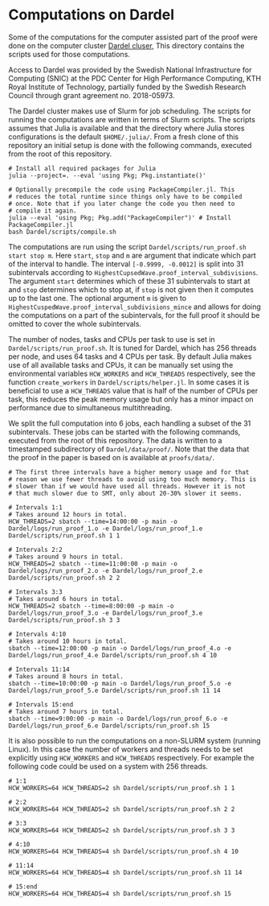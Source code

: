 # Computations on Dardel
Some of the computations for the computer assisted part of the proof
were done on the computer cluster [Dardel
cluser](https://www.pdc.kth.se/hpc-services/computing-systems/about-the-dardel-hpc-system-1.1053338),
This directory contains the scripts used for those computations.

Access to Dardel was provided by the Swedish National Infrastructure
for Computing (SNIC) at the PDC Center for High Performance Computing,
KTH Royal Institute of Technology, partially funded by the Swedish
Research Council through grant agreement no. 2018-05973.

The Dardel cluster makes use of Slurm for job scheduling. The scripts
for running the computations are written in terms of Slurm scripts.
The scripts assumes that Julia is available and that the directory
where Julia stores configurations is the default `$HOME/.julia/`. From
a fresh clone of this repository an initial setup is done with the
following commands, executed from the root of this repository.

``` shell
# Install all required packages for Julia
julia --project=. --eval 'using Pkg; Pkg.instantiate()'

# Optionally precompile the code using PackageCompiler.jl. This
# reduces the total runtime since things only have to be compiled
# once. Note that if you later change the code you then need to
# compile it again.
julia --eval 'using Pkg; Pkg.add("PackageCompiler")' # Install PackageCompiler.jl
bash Dardel/scripts/compile.sh
```

The computations are run using the script `Dardel/scripts/run_proof.sh
start stop m`. Here `start`, `stop` and `m` are argument that indicate
which part of the interval to handle. The interval `[-0.9999,
-0.0012]` is split into 31 subintervals according to
`HighestCupsedWave.proof_interval_subdivisions`. The argument `start`
determines which of these 31 subintervals to start at and `stop`
determines which to stop at, if `stop` is not given then it computes
up to the last one. The optional argument `m` is given to
`HighestCuspedWave.proof_interval_subdivisions_mince` and allows for
doing the computations on a part of the subintervals, for the full
proof it should be omitted to cover the whole subintervals.

The number of nodes, tasks and CPUs per task to use is set in
`Dardel/scripts/run_proof.sh`. It is tuned for Dardel, which has 256
threads per node, and uses 64 tasks and 4 CPUs per task. By default
Julia makes use of all available tasks and CPUs, it can be manually
set using the environmental variables `HCW_WORKERS` and `HCW_THREADS`
respectively, see the function `create_workers` in
`Dardel/scripts/helper.jl`. In some cases it is beneficial to use a
`HCW_THREADS` value that is half of the number of CPUs per task, this
reduces the peak memory usage but only has a minor impact on
performance due to simultaneous multithreading.

We split the full computation into 6 jobs, each handling a subset of
the 31 subintervals. These jobs can be started with the following
commands, executed from the root of this repository. The data is
written to a timestamped subdirectory of `Dardel/data/proof/`. Note
that the data that the proof in the paper is based on is available at
`proofs/data/`.

``` shell
# The first three intervals have a higher memory usage and for that
# reason we use fewer threads to avoid using too much memory. This is
# slower than if we would have used all threads. However it is not
# that much slower due to SMT, only about 20-30% slower it seems.

# Intervals 1:1
# Takes around 12 hours in total.
HCW_THREADS=2 sbatch --time=14:00:00 -p main -o Dardel/logs/run_proof_1.o -e Dardel/logs/run_proof_1.e Dardel/scripts/run_proof.sh 1 1

# Intervals 2:2
# Takes around 9 hours in total.
HCW_THREADS=2 sbatch --time=11:00:00 -p main -o Dardel/logs/run_proof_2.o -e Dardel/logs/run_proof_2.e Dardel/scripts/run_proof.sh 2 2

# Intervals 3:3
# Takes around 6 hours in total.
HCW_THREADS=2 sbatch --time=8:00:00 -p main -o Dardel/logs/run_proof_3.o -e Dardel/logs/run_proof_3.e Dardel/scripts/run_proof.sh 3 3

# Intervals 4:10
# Takes around 10 hours in total.
sbatch --time=12:00:00 -p main -o Dardel/logs/run_proof_4.o -e Dardel/logs/run_proof_4.e Dardel/scripts/run_proof.sh 4 10

# Intervals 11:14
# Takes around 8 hours in total.
sbatch --time=10:00:00 -p main -o Dardel/logs/run_proof_5.o -e Dardel/logs/run_proof_5.e Dardel/scripts/run_proof.sh 11 14

# Intervals 15:end
# Takes around 7 hours in total.
sbatch --time=9:00:00 -p main -o Dardel/logs/run_proof_6.o -e Dardel/logs/run_proof_6.e Dardel/scripts/run_proof.sh 15
```

It is also possible to run the computations on a non-SLURM system
(running Linux). In this case the number of workers and threads needs
to be set explicitly using `HCW_WORKERS` and `HCW_THREADS`
respectively. For example the following code could be used on a system
with 256 threads.

``` shell
# 1:1
HCW_WORKERS=64 HCW_THREADS=2 sh Dardel/scripts/run_proof.sh 1 1

# 2:2
HCW_WORKERS=64 HCW_THREADS=2 sh Dardel/scripts/run_proof.sh 2 2

# 3:3
HCW_WORKERS=64 HCW_THREADS=2 sh Dardel/scripts/run_proof.sh 3 3

# 4:10
HCW_WORKERS=64 HCW_THREADS=4 sh Dardel/scripts/run_proof.sh 4 10

# 11:14
HCW_WORKERS=64 HCW_THREADS=4 sh Dardel/scripts/run_proof.sh 11 14

# 15:end
HCW_WORKERS=64 HCW_THREADS=4 sh Dardel/scripts/run_proof.sh 15
```

